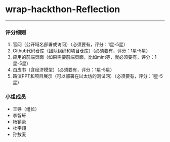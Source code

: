 # wrap-hackthon-Reflection

---
### 评分细则
1. 官网（公开域名部署或访问）（必须要有，评分：1星-5星）
2. Github代码仓库（团队组织和项目仓库）（必须要有，评分：1星-5星）
3. 应用的前端页面（如果需要前端页面，比如mint等，就必须要有，评分：1星-5星）
4. 白皮书（含经济模型）（必须要有，评分：1星-5星）
5. 路演PPT和项目展示（可以部署在以太坊的测试网）（必须要有，评分：1星-5星）

### 小组成员
- 王铮（组长）
- 李智轩
- 杨镇豪
- 杜宇翔
- 孙敖麦